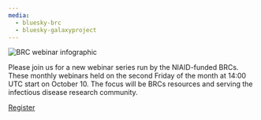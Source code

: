```yaml
---
media:
  - bluesky-brc
  - bluesky-galaxyproject
---
```

![BRC webinar infographic](https://galaxyproject.org/images/brc_webinar_banner.png)

Please join us for a new webinar series run by the NIAID-funded BRCs. These monthly webinars held on the second Friday of the month at 14:00 UTC start on October 10. The focus will be BRCs resources and serving the infectious disease research community.

[Register](https://gxy.io/brc-webinar-reg)
